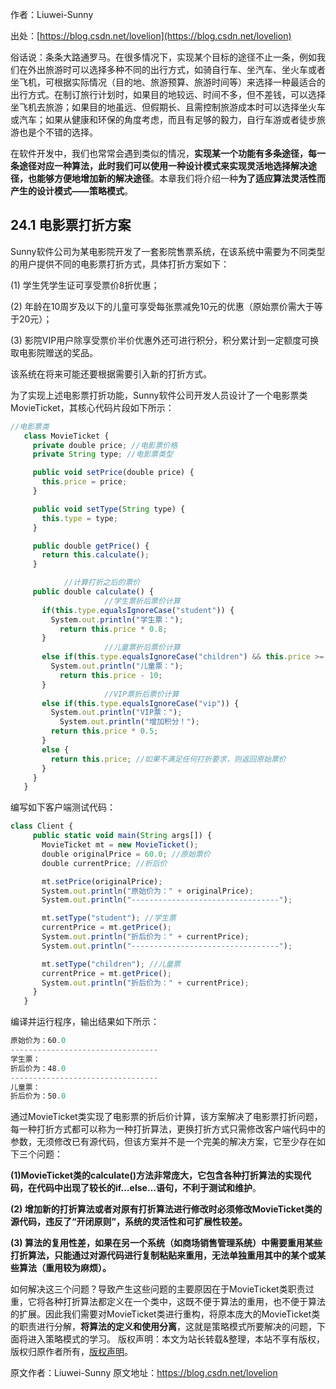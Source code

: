 

  
作者：Liuwei-Sunny

出处：[https://blog.csdn.net/lovelion](https://blog.csdn.net/lovelion)

俗话说：条条大路通罗马。在很多情况下，实现某个目标的途径不止一条，例如我们在外出旅游时可以选择多种不同的出行方式，如骑自行车、坐汽车、坐火车或者坐飞机，可根据实际情况（目的地、旅游预算、旅游时间等）来选择一种最适合的出行方式。在制订旅行计划时，如果目的地较远、时间不多，但不差钱，可以选择坐飞机去旅游；如果目的地虽远、但假期长、且需控制旅游成本时可以选择坐火车或汽车；如果从健康和环保的角度考虑，而且有足够的毅力，自行车游或者徒步旅游也是个不错的选择。

在软件开发中，我们也常常会遇到类似的情况，**实现某一个功能有多条途径，每一条途径对应一种算法，此时我们可以使用一种设计模式来实现灵活地选择解决途径，也能够方便地增加新的解决途径**。本章我们将介绍一种**为了适应算法灵活性而产生的设计模式——策略模式**。

## 24.1 电影票打折方案

Sunny软件公司为某电影院开发了一套影院售票系统，在该系统中需要为不同类型的用户提供不同的电影票打折方式，具体打折方案如下：

(1) 学生凭学生证可享受票价8折优惠；

(2) 年龄在10周岁及以下的儿童可享受每张票减免10元的优惠（原始票价需大于等于20元）；

(3) 影院VIP用户除享受票价半价优惠外还可进行积分，积分累计到一定额度可换取电影院赠送的奖品。

该系统在将来可能还要根据需要引入新的打折方式。

为了实现上述电影票打折功能，Sunny软件公司开发人员设计了一个电影票类MovieTicket，其核心代码片段如下所示：

```js 
//电影票类
   class MovieTicket {
     private double price; //电影票价格
     private String type; //电影票类型

     public void setPrice(double price) {
       this.price = price;
     }

     public void setType(String type) {
       this.type = type;
     }

     public double getPrice() {
       return this.calculate();
     }

            //计算打折之后的票价
     public double calculate() {
                     //学生票折后票价计算
       if(this.type.equalsIgnoreCase("student")) {
         System.out.println("学生票：");
           return this.price * 0.8;
       }
                     //儿童票折后票价计算
       else if(this.type.equalsIgnoreCase("children") && this.price >= 20 ) {
         System.out.println("儿童票：");
           return this.price - 10;
       }
                     //VIP票折后票价计算
       else if(this.type.equalsIgnoreCase("vip")) {
         System.out.println("VIP票：");
           System.out.println("增加积分！");
         return this.price * 0.5;
       }
       else {
         return this.price; //如果不满足任何打折要求，则返回原始票价
       }
     }
   }
```

编写如下客户端测试代码：


```js 
class Client {
     public static void main(String args[]) {
       MovieTicket mt = new MovieTicket();
       double originalPrice = 60.0; //原始票价
       double currentPrice; //折后价

       mt.setPrice(originalPrice);
       System.out.println("原始价为：" + originalPrice);
       System.out.println("---------------------------------");

       mt.setType("student"); //学生票
       currentPrice = mt.getPrice();
       System.out.println("折后价为：" + currentPrice);
       System.out.println("---------------------------------");

       mt.setType("children"); //儿童票
       currentPrice = mt.getPrice();
       System.out.println("折后价为：" + currentPrice);
     }
   }
```

编译并运行程序，输出结果如下所示：


```js 
原始价为：60.0
---------------------------------
学生票：
折后价为：48.0
---------------------------------
儿童票：
折后价为：50.0
```

通过MovieTicket类实现了电影票的折后价计算，该方案解决了电影票打折问题，每一种打折方式都可以称为一种打折算法，更换打折方式只需修改客户端代码中的参数，无须修改已有源代码，但该方案并不是一个完美的解决方案，它至少存在如下三个问题：

**(1)MovieTicket类的calculate()方法非常庞大，它包含各种打折算法的实现代码，在代码中出现了较长的if…else…语句，不利于测试和维护**。

**(2) 增加新的打折算法或者对原有打折算法进行修改时必须修改MovieTicket类的源代码，违反了“开闭原则”，系统的灵活性和可扩展性较差。**

**(3) 算法的复用性差，如果在另一个系统（如商场销售管理系统）中需要重用某些打折算法，只能通过对源代码进行复制粘贴来重用，无法单独重用其中的某个或某些算法（重用较为麻烦）。**

如何解决这三个问题？导致产生这些问题的主要原因在于MovieTicket类职责过重，它将各种打折算法都定义在一个类中，这既不便于算法的重用，也不便于算法的扩展。因此我们需要对MovieTicket类进行重构，将原本庞大的MovieTicket类的职责进行分解，**将算法的定义和使用分离**，这就是策略模式所要解决的问题，下面将进入策略模式的学习。
版权声明：本文为站长转载&整理，本站不享有版权，版权归原作者所有，[版权声明](https://gitee.com/hezhiyuan007/java-notes/raw/master/disclaimer.md)。




原文作者：Liuwei-Sunny 原文地址：https://blog.csdn.net/lovelion